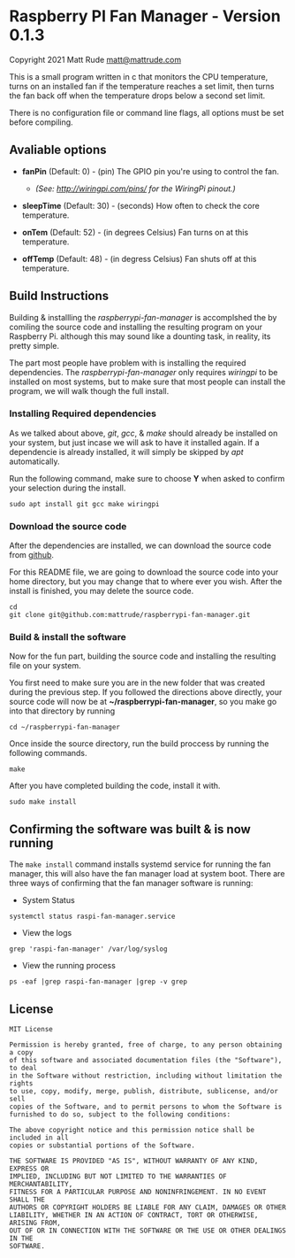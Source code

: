 # Raspberry PI Fan Manager - Version 0.1.3

Copyright 2021 Matt Rude <matt@mattrude.com>

This is a small program written in c that monitors the CPU temperature,
turns on an installed fan if the temperature reaches a set limit, then turns
the fan back off when the temperature drops below a second set limit.

There is no configuration file or command line flags, all options must be
set before compiling.

## Avaliable options

* **fanPin** (Default: 0) - (pin) The GPIO pin you're using to control the fan.
  * *(See: http://wiringpi.com/pins/ for the WiringPi pinout.)*
* **sleepTime** (Default: 30) - (seconds) How often to check the core temperature.

* **onTem** (Default: 52) -  (in degrees Celsius) Fan turns on at this temperature.
* **offTemp** (Default: 48) - (in degress Celsius) Fan shuts off at this temperature.


## Build Instructions

Building & installling the *raspberrypi-fan-manager* is accomplshed the by comiling the source code and installing the resulting program on your Raspberry Pi.  although this may sound like a dounting task, in reality, its pretty simple.

The part most people have problem with is installing the required dependencies.  The *raspberrypi-fan-manager* only requires *wiringpi* to be installed on most systems, but to make sure that most people can install the program, we will walk though the full install.


### Installing Required dependencies

As we talked about above, *git*, *gcc*, & *make* should already be installed on your system, but just incase we will ask to have it installed again.  If a dependencie is already installed, it will simply be skipped by *apt* automatically.

Run the following command, make sure to choose **Y** when asked to confirm your selection during the install.

```
sudo apt install git gcc make wiringpi
```

### Download the source code

After the dependencies are installed, we can download the source code from [github](https://github.com/mattrude/raspberrypi-fan-manager).

For this README file, we are going to download the source code into your home directory, but you may change that to where ever you wish.  After the install is finished, you may delete the source code.

```
cd
git clone git@github.com:mattrude/raspberrypi-fan-manager.git
```

### Build & install the software

Now for the fun part, building the source code and installing the resulting file on your system.

You first need to make sure you are in the new folder that was created during the previous step.  If you followed the directions above directly, your source code will now be at **~/raspberrypi-fan-manager**, so you make go into that directory by running

```
cd ~/raspberrypi-fan-manager
```

Once inside the source directory, run the build proccess by running the following commands.

```
make
```

After you have completed building the code, install it with.

```
sudo make install
```

## Confirming the software was built & is now running

The `make install` command installs systemd service for running the fan manager, this will also have the fan manager load at system boot.  There are three ways of confirming that the fan manager software is running:

* System Status

```
systemctl status raspi-fan-manager.service
```

* View the logs

```
grep 'raspi-fan-manager' /var/log/syslog
```

* View the running process

```
ps -eaf |grep raspi-fan-manager |grep -v grep
```

## License

```
MIT License

Permission is hereby granted, free of charge, to any person obtaining a copy
of this software and associated documentation files (the "Software"), to deal
in the Software without restriction, including without limitation the rights
to use, copy, modify, merge, publish, distribute, sublicense, and/or sell
copies of the Software, and to permit persons to whom the Software is
furnished to do so, subject to the following conditions:

The above copyright notice and this permission notice shall be included in all
copies or substantial portions of the Software.

THE SOFTWARE IS PROVIDED "AS IS", WITHOUT WARRANTY OF ANY KIND, EXPRESS OR
IMPLIED, INCLUDING BUT NOT LIMITED TO THE WARRANTIES OF MERCHANTABILITY,
FITNESS FOR A PARTICULAR PURPOSE AND NONINFRINGEMENT. IN NO EVENT SHALL THE
AUTHORS OR COPYRIGHT HOLDERS BE LIABLE FOR ANY CLAIM, DAMAGES OR OTHER
LIABILITY, WHETHER IN AN ACTION OF CONTRACT, TORT OR OTHERWISE, ARISING FROM,
OUT OF OR IN CONNECTION WITH THE SOFTWARE OR THE USE OR OTHER DEALINGS IN THE
SOFTWARE.
```
